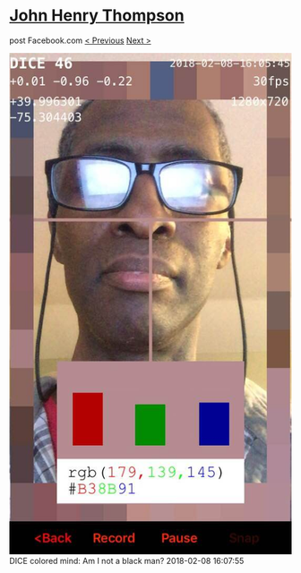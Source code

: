 # [John Henry Thompson](../README.md)
post Facebook.com
[< Previous](2018-02-10-1.md) [Next >](2018-02-03-1.md)

[![](../media/2018-02-08/Timeline-Photos-DICE-colored-mind-Am-I-not-a-black-man.jpg)](../README.md)
DICE colored mind: Am I not a black man?
2018-02-08 16:07:55